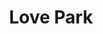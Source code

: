 ---
pid: LLP84
title: Love Park
location_transcription: 
zipcode: '19134'
outside_phl: 
neighborhood: Port Richmond
age: '13'
age_range: 13-19
instagram: 
image_file_name: LLP_84.jpg
proposal_transcription: In Love Park - a mirror //Me, Myself, and I//
topic: Education,Uplifting,Love
topic_summary: 0, 0, 0
type: Sculpture Statue
keywords_other: 
credit: Aixa Coraballo
image_labels: 
twitter: 
facebook: 
permalink: "/monuments/llp84/"
layout: item-page
---